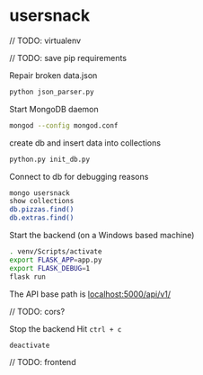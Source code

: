 # usersnack

// TODO: virtualenv

// TODO: save pip requirements

Repair broken data.json
```bash
python json_parser.py
```

Start MongoDB daemon
```bash
mongod --config mongod.conf
```

create db and insert data into collections
```bash
python.py init_db.py
```

Connect to db for debugging reasons
```bash
mongo usersnack
show collections
db.pizzas.find()
db.extras.find()
```

Start the backend (on a Windows based machine)
```bash
. venv/Scripts/activate
export FLASK_APP=app.py
export FLASK_DEBUG=1
flask run
```

The API base path is [localhost:5000/api/v1/](localhost:5000/api/v1/)

// TODO: cors?

Stop the backend
Hit `ctrl + c`
```bash
deactivate
```

// TODO: frontend